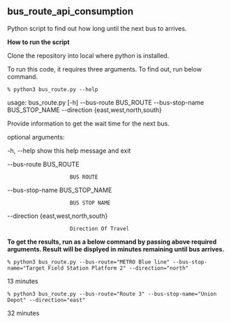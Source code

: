 ## bus_route_api_consumption

Python script to find out how long until the next bus to arrives.

**How to run the script**

Clone the repository into local where python is installed.

To run this code, it requires three arguments. To find out, run below command.

```% python3 bus_route.py --help```

usage: bus_route.py [-h] --bus-route BUS_ROUTE --bus-stop-name BUS_STOP_NAME --direction {east,west,north,south}

Provide information to get the wait time for the next bus.

optional arguments:

  -h, --help            show this help message and exit
  
  --bus-route   BUS_ROUTE
  
                        BUS ROUTE
                        
  --bus-stop-name   BUS_STOP_NAME
  
                        BUS STOP NAME
                        
  --direction   {east,west,north,south}
  
                        Direction Of Travel
                        

**To get the results, run as a below command by passing above required arguments. Result will be displyed in minutes remaining until bus arrives.**


``% python3 bus_route.py --bus-route="METRO Blue line" --bus-stop-name="Target Field Station Platform 2" --direction="north"``

13 minutes

``% python3 bus_route.py --bus-route="Route 3" --bus-stop-name="Union Depot" --direction="east"``

32 minutes
